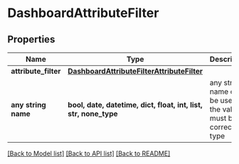 # DashboardAttributeFilter


## Properties
Name | Type | Description | Notes
------------ | ------------- | ------------- | -------------
**attribute_filter** | [**DashboardAttributeFilterAttributeFilter**](DashboardAttributeFilterAttributeFilter.md) |  | 
**any string name** | **bool, date, datetime, dict, float, int, list, str, none_type** | any string name can be used but the value must be the correct type | [optional]

[[Back to Model list]](../README.md#documentation-for-models) [[Back to API list]](../README.md#documentation-for-api-endpoints) [[Back to README]](../README.md)



